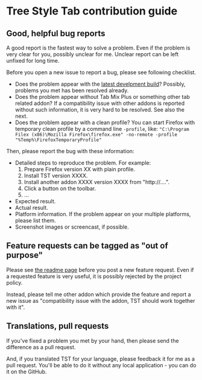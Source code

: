 # Tree Style Tab contribution guide

## Good, helpful bug reports

A good report is the fastest way to solve a problem.
Even if the problem is very clear for you, possibly unclear for me.
Unclear report can be left unfixed for long time.

Before you open a new issue to report a bug, please see following checklist.

 * Does the problem appear with the [latest develpment build](http://piro.sakura.ne.jp/xul/xpi/nightly/)?
   Possibly, problems you met has been resolved already.
 * Does the problem appear without Tab Mix Plus or something other tab related addon?
   If a compatibility issue with other addons is reported without such information, it is very hard to be resolved.
   See also the next.
 * Does the problem appear with a clean profile?
   You can start Firefox with temporary clean profile by a command line `-profile`, like: `"C:\Program Filex (x86)\Mozilla Firefox\firefox.exe" -no-remote -profile "%Temp%\FirefoxTemporaryProfile"`

Then, please report the bug with these information:

 * Detailed steps to reproduce the problem. For example:
   1. Prepare Firefox version XX with plain profile.
   2. Install TST version XXXX.
   3. Install another addon XXXX version XXXX from "http://....".
   4. Click a button on the toolbar.
   5. ...
 * Expected result.
 * Actual result.
 * Platform information.
   If the problem appear on your multiple platforms, please list them.
 * Screenshot images or screencast, if possible.

## Feature requests can be tagged as "out of purpose"

Please see [the readme page](./README.md) before you post a new feature request.
Even if a requested feature is very useful, it is possibly rejected by the project policy.

Instead, please tell me other addon which provide the feature and report a new issue as "compatibility issue with the addon, TST should work together with it".

## Translations, pull requests

If you've fixed a problem you met by your hand, then please send the difference as a pull request.

And, if you translated TST for your language, please feedback it for me as a pull request.
You'll be able to do it without any local application - you can do it on the GitHub.
